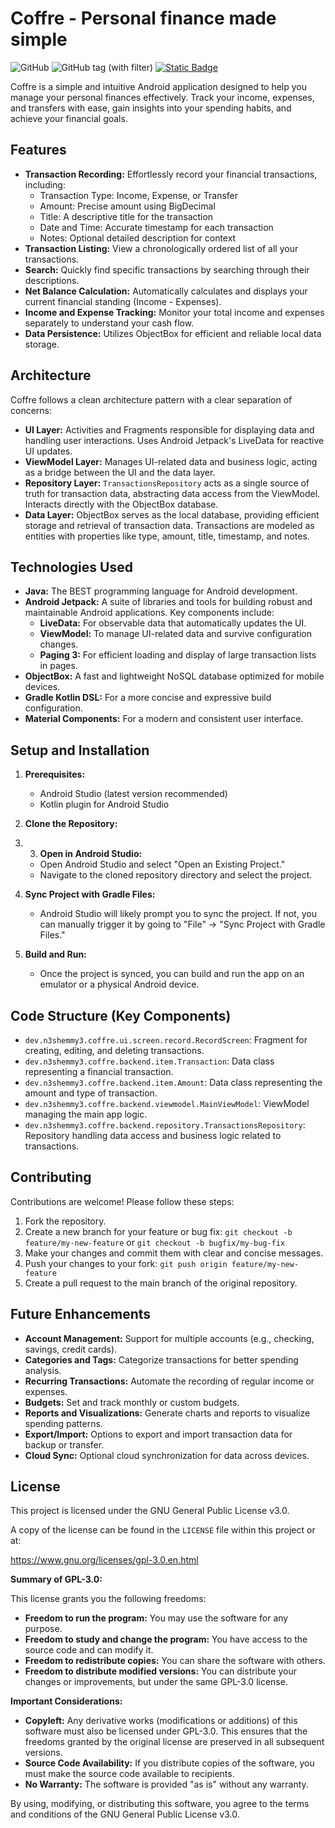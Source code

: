 # Coffre - Personal finance made simple
![GitHub](https://img.shields.io/github/license/N3Shemmy3/Coffre?style=flat-square&logoColor=green&labelColor=black&color=white)
![GitHub tag (with filter)](https://img.shields.io/github/v/tag/N3Shemmy3/Coffre?style=flat-square&logoColor=white&labelColor=black&color=white)
[![Static Badge](https://img.shields.io/badge/Telegram-Content?style=flat-square&logo=telegram&logoColor=blue&color=white)](https://t.me/N3Shemmy3)

Coffre is a simple and intuitive Android application designed to help you manage your personal finances effectively.  Track your income, expenses, and transfers with ease, gain insights into your spending habits, and achieve your financial goals.

## Features

*   **Transaction Recording:**  Effortlessly record your financial transactions, including:
    *   Transaction Type: Income, Expense, or Transfer
    *   Amount: Precise amount using BigDecimal
    *   Title:  A descriptive title for the transaction
    *   Date and Time:  Accurate timestamp for each transaction
    *   Notes:  Optional detailed description for context
*   **Transaction Listing:**  View a chronologically ordered list of all your transactions.
*   **Search:**  Quickly find specific transactions by searching through their descriptions.
*   **Net Balance Calculation:**  Automatically calculates and displays your current financial standing (Income - Expenses).
*   **Income and Expense Tracking:**  Monitor your total income and expenses separately to understand your cash flow.
*   **Data Persistence:** Utilizes ObjectBox for efficient and reliable local data storage.

## Architecture

Coffre follows a clean architecture pattern with a clear separation of concerns:

*   **UI Layer:**  Activities and Fragments responsible for displaying data and handling user interactions.  Uses Android Jetpack's LiveData for reactive UI updates.
*   **ViewModel Layer:**  Manages UI-related data and business logic, acting as a bridge between the UI and the data layer.
*   **Repository Layer:**  `TransactionsRepository` acts as a single source of truth for transaction data, abstracting data access from the ViewModel. Interacts directly with the ObjectBox database.
*   **Data Layer:**  ObjectBox serves as the local database, providing efficient storage and retrieval of transaction data.  Transactions are modeled as entities with properties like type, amount, title, timestamp, and notes.

## Technologies Used

*   **Java:** The BEST programming language for Android development.
*   **Android Jetpack:** A suite of libraries and tools for building robust and maintainable Android applications.  Key components include:
    *   **LiveData:** For observable data that automatically updates the UI.
    *   **ViewModel:** To manage UI-related data and survive configuration changes.
    *   **Paging 3:**  For efficient loading and display of large transaction lists in pages.
*   **ObjectBox:** A fast and lightweight NoSQL database optimized for mobile devices.
*   **Gradle Kotlin DSL:** For a more concise and expressive build configuration.
*   **Material Components:**  For a modern and consistent user interface.

## Setup and Installation

1.  **Prerequisites:**
    *   Android Studio (latest version recommended)
    *   Kotlin plugin for Android Studio

2.  **Clone the Repository:**
3. 3.  **Open in Android Studio:**

    *   Open Android Studio and select "Open an Existing Project."
    *   Navigate to the cloned repository directory and select the project.

4.  **Sync Project with Gradle Files:**

    *   Android Studio will likely prompt you to sync the project. If not, you can manually trigger it by going to "File" -> "Sync Project with Gradle Files."

5.  **Build and Run:**

    *   Once the project is synced, you can build and run the app on an emulator or a physical Android device.

## Code Structure (Key Components)

*   `dev.n3shemmy3.coffre.ui.screen.record.RecordScreen`:  Fragment for creating, editing, and deleting transactions.
*   `dev.n3shemmy3.coffre.backend.item.Transaction`:  Data class representing a financial transaction.
*   `dev.n3shemmy3.coffre.backend.item.Amount`: Data class representing the amount and type of transaction.
*   `dev.n3shemmy3.coffre.backend.viewmodel.MainViewModel`: ViewModel managing the main app logic.
*   `dev.n3shemmy3.coffre.backend.repository.TransactionsRepository`: Repository handling data access and business logic related to transactions.

## Contributing

Contributions are welcome!  Please follow these steps:

1.  Fork the repository.
2.  Create a new branch for your feature or bug fix:  `git checkout -b feature/my-new-feature` or `git checkout -b bugfix/my-bug-fix`
3.  Make your changes and commit them with clear and concise messages.
4.  Push your changes to your fork: `git push origin feature/my-new-feature`
5.  Create a pull request to the main branch of the original repository.

## Future Enhancements

*   **Account Management:**  Support for multiple accounts (e.g., checking, savings, credit cards).
*   **Categories and Tags:**  Categorize transactions for better spending analysis.
*   **Recurring Transactions:**  Automate the recording of regular income or expenses.
*   **Budgets:**  Set and track monthly or custom budgets.
*   **Reports and Visualizations:**  Generate charts and reports to visualize spending patterns.
*   **Export/Import:**  Options to export and import transaction data for backup or transfer.
*   **Cloud Sync:**  Optional cloud synchronization for data across devices.

## License

This project is licensed under the GNU General Public License v3.0.

A copy of the license can be found in the `LICENSE` file within this project or at:

https://www.gnu.org/licenses/gpl-3.0.en.html

**Summary of GPL-3.0:**

This license grants you the following freedoms:

*   **Freedom to run the program:**  You may use the software for any purpose.
*   **Freedom to study and change the program:** You have access to the source code and can modify it.
*   **Freedom to redistribute copies:** You can share the software with others.
*   **Freedom to distribute modified versions:**  You can distribute your changes or improvements, but under the same GPL-3.0 license.

**Important Considerations:**

*   **Copyleft:** Any derivative works (modifications or additions) of this software must also be licensed under GPL-3.0.  This ensures that the freedoms granted by the original license are preserved in all subsequent versions.
*   **Source Code Availability:**  If you distribute copies of the software, you must make the source code available to recipients.
*   **No Warranty:** The software is provided "as is" without any warranty.

By using, modifying, or distributing this software, you agree to the terms and conditions of the GNU General Public License v3.0.